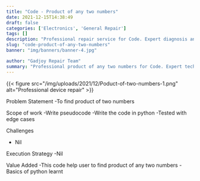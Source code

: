 ```yaml
---
title: "Code - Product of any two numbers"
date: 2021-12-15T14:38:49
draft: false
categories: ['Electronics', 'General Repair']
tags: []
description: "Professional repair service for Code. Expert diagnosis and quality repairs in Bangalore."
slug: "code-product-of-any-two-numbers"
banner: "img/banners/banner-4.jpg"

author: "Gadjoy Repair Team"
summary: "Professional product of any two numbers for Code. Expert technicians, quality parts, warranty included."
---
```


{{< figure src="/img/uploads/2021/12/Poduct-of-two-numbers-1.png" alt="Professional device repair" >}}

Problem Statement -To find product of two numbers

Scope of work -Write pseudocode -Write the code in python -Tested with edge cases

Challenges

- Nil

Execution Strategy -Nil

Value Added -This code help user to find product of any two numbers -Basics of python learnt